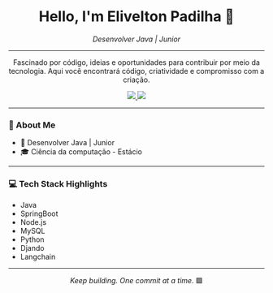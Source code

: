 <h1 align="center">Hello, I'm Elivelton Padilha 👋</h1>

<p align="center">
  <em>Desenvolver Java | Junior </em>
</p>



---

<p align="center">
  Fascinado por código, ideias e oportunidades para contribuir por meio da tecnologia. 
  Aqui você encontrará código, criatividade e compromisso com a criação.
</p>

<p align="center">
  <a href="(https://www.linkedin.com/in/elivelton-cardoso-padilha-a27440275?utm_source=share&utm_campaign=share_via&utm_content=profile&utm_medium=ios_app)">
    <img src="https://img.shields.io/badge/-LinkedIn-00AB33?style=flat-square&logo=Linkedin&logoColor=white">
  </a>
  <a href="mailto:eliveltonpadilhaa@hotmail.com">
    <img src="https://img.shields.io/badge/-eliveltonpadilhaa@hotmail.com-00AB33?style=flat-square&logo=Gmail&logoColor=white">
  </a>
</p>

---

### 🧠 About Me

- 🔭  Desenvolver Java | Junior
- 🎓 Ciência da computação - Estácio

---

### 💻 Tech Stack Highlights

-  Java
-  SpringBoot
-  Node.js
-  MySQL
-  Python
-  Djando
-  Langchain
  

---

<p align="center">
  <em>Keep building. One commit at a time.</em> 🟩
</p>
